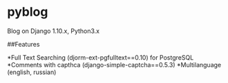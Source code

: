 # pyblog

Blog on Django 1.10.x, Python3.x

##Features

*Full Text Searching (djorm-ext-pgfulltext==0.10) for PostgreSQL
*Comments with capthca (django-simple-captcha==0.5.3)
*Multilanguage (english, russian)
